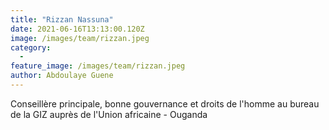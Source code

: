 ```yaml
---
title: "Rizzan Nassuna"
date: 2021-06-16T13:13:00.120Z
image: /images/team/rizzan.jpeg
category:
  - 
feature_image: /images/team/rizzan.jpeg
author: Abdoulaye Guene
---
```


Conseillère principale, bonne gouvernance et droits de l'homme au bureau de la GIZ auprès de l'Union africaine - Ouganda
